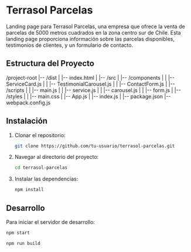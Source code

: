 # Terrasol Parcelas

Landing page para Terrasol Parcelas, una empresa que ofrece la venta de parcelas de 5000 metros cuadrados en la zona centro sur de Chile. Esta landing page proporciona información sobre las parcelas disponibles, testimonios de clientes, y un formulario de contacto.

## Estructura del Proyecto


/project-root
|-- /dist
|   |-- index.html
|
|-- /src
|   |-- /components
|   |   |-- ServiceCard.js
|   |   |-- TestimonialCarousel.js
|   |   |-- ContactForm.js
|   |-- /scripts
|   |   |-- main.js
|   |   |-- service.js
|   |   |-- carousel.js
|   |   |-- form.js
|   |-- /styles
|   |   |-- main.css
|   |-- App.js
|   |-- index.js
|
|-- package.json
|-- webpack.config.js


## Instalación

1. Clonar el repositorio:
    ```sh
    git clone https://github.com/tu-usuario/terrasol-parcelas.git
    ```

2. Navegar al directorio del proyecto:
    ```sh
    cd terrasol-parcelas
    ```

3. Instalar las dependencias:
    ```sh
    npm install
    ```

## Desarrollo

Para iniciar el servidor de desarrollo:
```sh
npm start

npm run build


